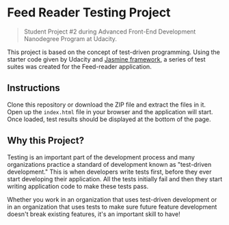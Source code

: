 # Feed Reader Testing Project

> Student Project #2 during Advanced Front-End Development Nanodegree Program at Udacity.

This project is based on the concept of test-driven programming. Using the starter code given by Udacity and [Jasmine framework](http://jasmine.github.io/), a series of test suites was created for the Feed-reader application.

## Instructions

Clone this repository or download the ZIP file and extract the files in it. Open up the `index.html` file in your browser and the application will start. Once loaded, test results should be displayed at the bottom of the page.

## Why this Project?

Testing is an important part of the development process and many organizations practice a standard of development known as "test-driven development." This is when developers write tests first, before they ever start developing their application. All the tests initially fail and then they start writing application code to make these tests pass.

Whether you work in an organization that uses test-driven development or in an organization that uses tests to make sure future feature development doesn't break existing features, it's an important skill to have!
